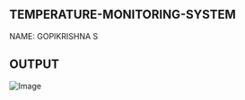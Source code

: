 ## TEMPERATURE-MONITORING-SYSTEM

NAME: GOPIKRISHNA S


## OUTPUT
![Image](https://github.com/user-attachments/assets/cb78a2e7-a687-4626-9b15-e792a22a8edb)
